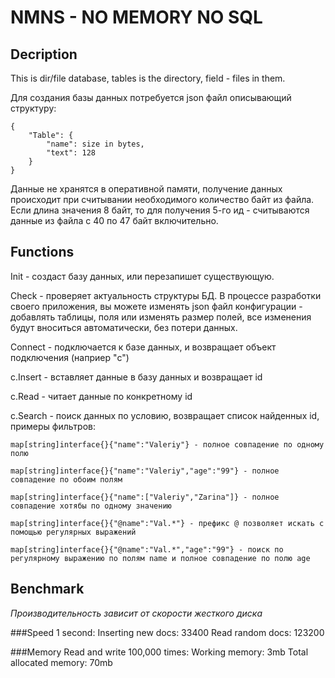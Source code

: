 # NMNS - NO MEMORY NO SQL

## Decription
This is dir/file database, tables is the directory, field - files in them.

Для создания базы данных потребуется json файл описывающий структуру: 

	{
		"Table": {
			"name": size in bytes,
			"text": 128
		}
	}

Данные не хранятся в оперативной памяти, получение данных происходит при считывании необходимого количество байт из файла. Если длина значения 8 байт, то для получения 5-го ид - считываются данные из файла с 40 по 47 байт включительно.


## Functions

Init - создаст базу данных, или перезапишет существующую.

Check - проверяет актуальность структуры БД. В процессе разработки своего приложения, вы можете изменять json файл конфигурации - добавлять таблицы, поля или изменять размер полей, все изменения будут вноситься автоматически, без потери данных. 

Connect - подключается к базе данных, и возвращает объект подключения (наприер "c")

c.Insert - вставляет данные в базу данных и возвращает id

c.Read - читает данные по конкретному id

c.Search - поиск данных по условию, возвращает список найденных id, примеры фильтров:
	
	map[string]interface{}{"name":"Valeriy"} - полное совпадение по одному полю

	map[string]interface{}{"name":"Valeriy","age":"99"} - полное совпадение по обоим полям

	map[string]interface{}{"name":["Valeriy","Zarina"]} - полное совпадение хотябы по одному значению

	map[string]interface{}{"@name":"Val.*"} - префикс @ позволяет искать с помощью регулярных выражений 

	map[string]interface{}{"@name":"Val.*","age":"99"} - поиск по регулярному выражению по полям name и полное совпадение по полю age


## Benchmark

*Производительность  зависит от скорости жесткого диска*

###Speed
	1 second:
		Inserting new docs: 33400
		Read random docs: 123200

###Memory
	Read and write 100,000 times:
		Working memory: 3mb
		Total allocated memory: 70mb
